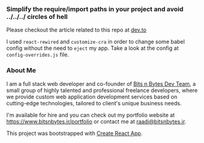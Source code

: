 ### Simplify the require/import paths in your project and avoid ../../../ circles of hell

Please checkout the article related to this repo at [dev.to](https://dev.to/mjraadi/simplify-the-require-import-paths-in-your-project-and-avoid-circles-of-hell-51bj)

I used `react-rewired` and `customize-cra` in order to change some babel config without the need to `eject` my app. Take a look at the config at `config-overrides.js` file.

### About Me
I am a full stack web developer and co-founder of [Bits n Bytes Dev Team](https://www.bitsnbytes.ir), a small group of highly talented and professional freelance developers, where we provide custom web application development services based on cutting-edge technologies, tailored to client's unique business needs. 

I'm available for hire and you can check out my portfolio website at https://www.bitsnbytes.ir/portfolio or contact me at raadi@bitsnbytes.ir.

This project was bootstrapped with [Create React App](https://github.com/facebook/create-react-app).